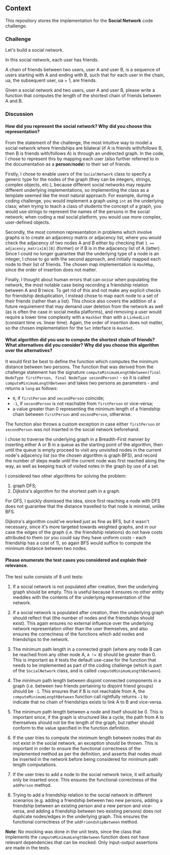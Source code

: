 ## Context

This repository stores the implementation for the **Social Network** code challenge.

### Challenge

Let's build a social network.

In this social network, each user has friends.

A chain of friends between two users, user A and user B, is a sequence of users starting with A and ending with B, such that for each user in the chain, ua, the subsequent user, ua + 1, are friends.

Given a social network and two users, user A and user B, please write a function that computes the length of the shortest chain of friends between A and B.

### Discussion

#### How did you represent the social network? Why did you choose this representation?

From the statement of the challenge, the most intuitive way to model a social network where friendships are bilateral (if A is friends with/follows B, then B is friends with/follows A) is through an undirected graph. In the code, I chose to represent this by mapping each user (also further referred to in the documentation as a **person**/**node**) to their set of friends.

Firstly, I chose to enable users of the `SocialNetwork` class to specify a generic type for the nodes of the graph (they can be integers, strings, complex objects, etc.), because different social networks may require different underlying implementations, so implementing the class as a template seemed like the most natural approach. For example, during a coding challenge, you would implement a graph using `int` as the underlying class; when trying to teach a class of students the concept of a graph, you would use strings to represent the names of the persons in the social network; when coding a real social platform, you would use more complex, user-defined objects.

Secondly, the most common representation in problems which involve graphs is to create an adjacency matrix or adjacency list, where you would check the adjacency of two nodes A and B either by checking that `1 == adjacency_matrix[A][B]` (former) or if B is in the adjacency list of A (latter). Since I could no longer guarantee that the underlying type of a node is an integer, I chose to go with the second approach, and initially mapped each node to their list of friends. The chosen map implementation is `HashMap`, since the order of insertion does not matter.

Finally, I thought about human errors that can occur when populating the network, the most notable case being recording a friendship relation between A and B twice. To get rid of this and not make any explicit checks for friendship deduplication, I instead chose to map each node to a set of their friends (rather than a list). This choice also covers the addition of a future requirement that may demand user deletion from the network as well (as is often the case in social media platforms), and removing a user would require a lower time complexity with a `HashSet` than with a `LinkedList` (constant time vs. linear time). Again, the order of insertion does not matter, so the chosen implementation for the `Set` interface is `HashSet`.

#### What algorithm did you use to compute the shortest chain of friends? What alternatives did you consider? Why did you choose this algorithm over the alternatives?

It would first be best to define the function which computes the minimum distance between two persons. The function that was derived from the challenge statement has the signature `computeMinimumLengthBetween(final NodeType firstPerson, final NodeType secondPerson)` - so it is called `computeMinimumLengthBetween` and takes two persons as parameters - and returns a `long` as follows:
* `0`, if `firstPerson` and `secondPerson` coincide;
* `-1`, if `secondPerson` is not reachable from `firstPerson` or vice-versa;
* a value greater than 0 representing the minimum length of a friendship chain between `firstPerson` and `secondPerson`, otherwise.

The function also throws a custom exception in case either `firstPerson` or `secondPerson` was not inserted in the social network beforehand.

I chose to traverse the underlying graph in a Breadth-First manner by inserting either A or B in a queue as the starting point of the algorithm, then until the queue is empty proceed to visit any unvisited nodes in the current node's adjacency list (so the chosen algorithm is graph BFS), and record the number of steps made until the current node was first reached along the way, as well as keeping track of visited notes in the graph by use of a set.

I considered two other algorithms for solving the problem: 
1. graph DFS;
2. Dijkstra's algorithm for the shortest path in a graph.

For DFS, I quickly dismissed the idea, since first reaching a node with DFS does not guarantee that the distance travelled to that node is minimal, unlike BFS.

Dijkstra's algorithm could've worked just as fine as BFS, but it wasn't necessary, since it's more targeted towards weighted graphs, and in our case the edges of the graph (i.e. the friendship relations) do not have costs attributed to them (or you could say they have uniform costs - each friendship has a cost of 1), so again BFS would suffice to compute the minimum distance between two nodes.

#### Please enumerate the test cases you considered and explain their relevance.

The test suite consists of 8 unit tests:

1. If a social network is not populated after creation, then the underlying graph should be empty. This is useful because it ensures no other entity meddles with the contents of the underlying representation of the network.

2. If a social network is populated after creation, then the underlying graph should reflect that (the number of nodes and the friendships should exist). This again ensures no external influence over the underlying network representation other than the user themselves, and also ensures the correctness of the functions which add nodes and friendships to the network.

3. The minimum path length in a connected graph (where any node B can be reached from any other node A, `A != B`) should be greater than 0. This is important as it tests the default use-case for the function that needs to be implemented as part of the coding challenge (which is part of the `SocialNetwork` class, and is called `computeMinimumLengthBetween`).

4. The minimum path length between disjoint connected components in a graph (i.e. between two friends pertaining to disjoint friend groups) should be `-1`. This ensures that if B is not reachable from A, the `computeMinimumLengthBetween` function call rightfully returns `-1` to indicate that no chain of friendships exists to link A to B and vice-versa.

5. The minimum path length between a node and itself should be 0. This is important since, if the graph is structured like a cycle, the path from A to themselves should not be the length of the graph, but rather should conform to the value specified in the function definition.

6. If the user tries to compute the minimum length between nodes that do not exist in the social network, an exception should be thrown. This is important in order to ensure the functional correctness of the implemented method as per the definition, and asserts that nodes must be inserted in the network before being considered for minimum path length computations.

7. If the user tries to add a node to the social network twice, it will actually only be inserted once. This ensures the functional correctness of the `addPerson` method.

8. Trying to add a friendship relation to the social network in different scenarios (e.g. adding a friendship between two new persons, adding a friendship between an existing person and a new person and vice-versa, and adding a friendship between two existing persons) does not duplicate nodes/edges in the underlying graph. This ensures the functional correctness of the `addFriendshipBetween` method.

**Note**: No mocking was done in the unit tests, since the class that implements the `computeMinimumLengthBetween` function does not have relevant dependencies that can be mocked. Only input-output assertions are made in the tests.